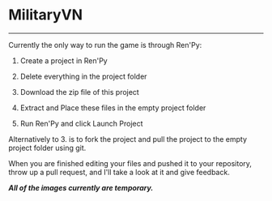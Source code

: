 # MilitaryVN
------
Currently the only way to run the game is through Ren'Py:

1. Create a project in Ren'Py

2. Delete everything in the project folder

3. Download the zip file of this project

4. Extract and Place these files in the empty project folder

5. Run Ren'Py and click Launch Project

Alternatively to 3. is to fork the project and pull the project to the empty project folder using git.

When you are finished editing your files and pushed it to your repository, throw up a pull request, and I'll take a look at it and give feedback.

***All of the images currently are temporary.***
